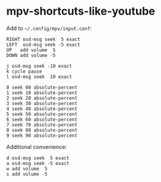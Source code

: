 # mpv-shortcuts-like-youtube

Add to `~/.config/mpv/input.conf`:

```
RIGHT osd-msg seek  5 exact
LEFT  osd-msg seek -5 exact
UP   add volume  5
DOWN add volume -5

j osd-msg seek -10 exact
k cycle pause
l osd-msg seek  10 exact

0 seek 00 absolute-percent
1 seek 10 absolute-percent
2 seek 20 absolute-percent
3 seek 30 absolute-percent
4 seek 40 absolute-percent
5 seek 50 absolute-percent
6 seek 60 absolute-percent
7 seek 70 absolute-percent
8 seek 80 absolute-percent
9 seek 90 absolute-percent

```

Additional convenience:

```
d osd-msg seek  5 exact
a osd-msg seek -5 exact
w add volume  5
s add volume -5
```
